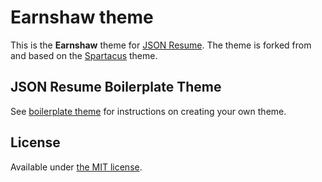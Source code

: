 # Earnshaw theme

This is the **Earnshaw** theme for [JSON Resume](http://jsonresume.org/).
The theme is forked from and based on the [Spartacus](https://www.npmjs.com/package/jsonresume-theme-spartacus) theme.  
## JSON Resume Boilerplate Theme
See [boilerplate theme](https://github.com/jsonresume/jsonresume-theme-boilerplate) for instructions on creating your own theme.

## License

Available under [the MIT license](http://mths.be/mit).
